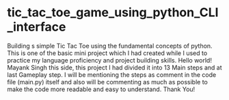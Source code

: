 # tic_tac_toe_game_using_python_CLI_interface
 Building s simple Tic Tac Toe using the fundamental concepts of python. This is one of the basic mini project which I had created while I used to practice my language proficiency and project building skills.
 Hello world! Mayank Singh this side, this project I had divided it into 13 Main steps and at last Gameplay step.
 I will be mentioning the steps as comment in the code file (main.py) itself and also will be commenting as much as possible to make the code more readable and easy to understand.
 Thank You!